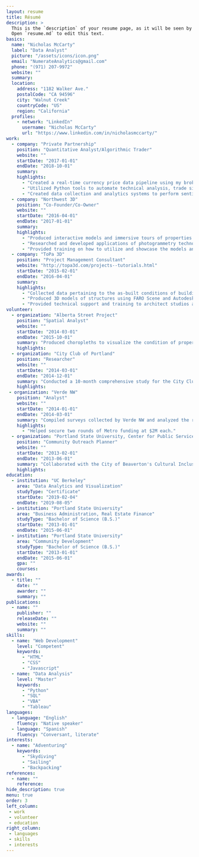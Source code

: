```yaml
---
layout: resume
title: Résumé
description: >
  This is the `description` of your resume page, as it will be seen by search engines.
  Open `resume.md` to edit this text.
basics:
  name: "Nicholas McCarty"
  label: "Data Analyst"
  picture: "/assets/icons/icon.png"
  email: "NumerateAnalytics@gmail.com"
  phone: "(971) 207-9972"
  website: ""
  summary:
  location:
    address: "1182 Walker Ave."
    postalCode: "CA 94596"
    city: "Walnut Creek"
    countryCode: "US"
    region: "California"
  profiles:
    - network: "LinkedIn"
      username: "Nicholas McCarty"
      url: "https://www.linkedin.com/in/nicholasmccarty/"
work:
  - company: "Private Partnership"
    position: "Quantitative Analyst/Algorithmic Trader"
    website: ""
    startDate: "2017-01-01"
    endDate: "2018-10-01"
    summary:
    highlights:
      - "Created a real-time currency price data pipeline using my broker’s API"
      - "Utilized Python tools to automate technical analysis, trade signal generation, and placement of orders"
      - "Created data collection and analytics systems to perform sentiment and econometric analysis"
  - company: "Northwest 3D"
    position: "Co-Founder/Co-Owner"
    website: ""
    startDate: "2016-04-01"
    endDate: "2017-01-01"
    summary:
    highlights:
      - "Produced interactive models and immersive tours of properties for realtors and brokers using 3D cameras"
      - "Researched and developed applications of photogrammetry technology in order to serve other markets"
      - "Provided training on how to utilize and showcase the models and tours created for clients"
  - company: "ToPa 3D"
    position: "Project Management Consultant"
    website: "http://topa3d.com/projects--tutorials.html"
    startDate: "2015-02-01"
    endDate: "2016-04-01"
    summary:
    highlights:
      - "Collected data pertaining to the as-built conditions of buildings using laser scanning equipment"
      - "Produced 3D models of structures using FARO Scene and Autodesk’s ReCap and Revit software, as well as 3D topographic models using Autodesk’s AutoCAD Civil 3D and Esri’s ArcGIS"
      - "Provided technical support and training to architect studios and engineering firms requiring additional assistance on projects"
volunteer:
  - organization: "Alberta Street Project"
    position: "Spatial Analyst"
    website: ""
    startDate: "2014-03-01"
    endDate: "2015-10-01"
    summary: "Produced choropleths to visualize the condition of property in the study area on the individual tax lot level in order to help document the effects of gentrification."
    highlights:
  - organization: "City Club of Portland"
    position: "Researcher"
    website: ""
    startDate: "2014-03-01"
    endDate: "2014-12-01"
    summary: "Conducted a 10-month comprehensive study for the City Club on the effect of the Affordable Care and Patient Protection Act on the houseless population in Multnomah County, Oregon."
    highlights:
 - organization: "Verde NW"
    position: "Analyst"
    website: ""
    startDate: "2014-01-01"
    endDate: "2014-03-01"
    summary: "Compiled surveys collected by Verde NW and analyzed the resulting dataset in order to provide insights to be included in a grant application for their Living Cully Walks initiative."
    highlights:
      - "Helped secure two rounds of Metro funding at $2M each."
  - organization: "Portland State University, Center for Public Service"
    position: "Community Outreach Planner"
    website: ""
    startDate: "2013-02-01"
    endDate: "2013-06-01"
    summary: "Collaborated with the City of Beaverton's Cultural Inclusion Coordinator and community leaders in order to implement an outreach event that connected members of various groups of residents with the city’s mayor and council members."
    highlights:
education:
  - institution: "UC Berkeley"
    area: "Data Analytics and Visualization"
    studyType: "Certificate"
    startDate: "2019-02-04"
    endDate: "2019-08-05"
  - institution: "Portland State University"
    area: "Business Administration, Real Estate Finance"
    studyType: "Bachelor of Science (B.S.)"
    startDate: "2013-01-01"
    endDate: "2015-06-01"
  - institution: "Portland State University"
    area: "Community Development"
    studyType: "Bachelor of Science (B.S.)"
    startDate: "2013-01-01"
    endDate: "2015-06-01"
    gpa: ""
    courses:
awards:
  - title: ""
    date: ""
    awarder: ""
    summary: ""
publications:
  - name: ""
    publisher: ""
    releaseDate: ""
    website: ""
    summary: ""
skills:
  - name: "Web Development"
    level: "Competent"
    keywords:
      - "HTML"
      - "CSS"
      - "Javascript"
  - name: "Data Analysis"
    level: "Master"
    keywords:
      - "Python"
      - "SQL"
      - "VBA"
      - "Tableau"
languages:
  - language: "English"
    fluency: "Native speaker"
  - language: "Spanish"
    fluency: "Conversant, literate"
interests:
  - name: "Adventuring"
    keywords:
      - "Skydiving"
      - "Sailing"
      - "Backpacking"
references:
  - name: ""
    reference:
hide_description: true
menu: true
order: 3
left_column:
 - work
 - volunteer
 - education
right_column:
 - languages
 - skills
 - interests
---
```

